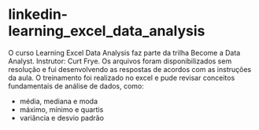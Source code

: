 # linkedin-learning_excel_data_analysis

O curso Learning Excel Data Analysis faz parte da trilha Become a Data Analyst. Instrutor: Curt Frye.
Os arquivos foram disponibilizados sem resolução e fui desenvolvendo as respostas de acordos com as instruções da aula. O treinamento foi realizado no excel e pude revisar conceitos fundamentais de análise de dados, como:
- média, mediana e moda
- máximo, mínimo e quartis
- variância e desvio padrão
